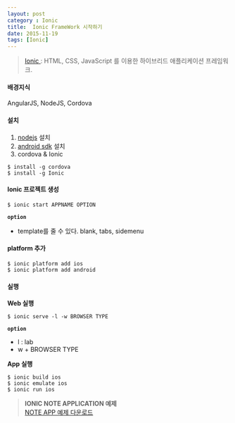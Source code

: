 ```yaml
---
layout: post
category : Ionic
title:  Ionic FrameWork 시작하기
date: 2015-11-19
tags: [Ionic]
---
```


> <a href="http://ionicframework.com/">Ionic </a> : HTML, CSS, JavaScript 를 이용한 하이브리드 애플리케이션 프레임워크.

#### 배경지식
AngularJS, NodeJS, Cordova

#### 설치  
1. [nodejs](https://nodejs.org) 설치
2. [android sdk](http://developer.android.com/sdk/installing/index.html) 설치
3. cordova & Ionic

```
$ install -g cordova
$ install -g Ionic
```

#### Ionic 프로젝트 생성  

```
$ ionic start APPNAME OPTION
```
**`option`**
- template를 줄 수 있다.
blank, tabs, sidemenu

#### platform 추가
```
$ ionic platform add ios
$ ionic platform add android
```

#### 실행

**Web 실행**

```
$ ionic serve -l -w BROWSER TYPE
```

**`option`**
- l : lab
- w + BROWSER TYPE

**App 실행**

```
$ ionic build ios
$ ionic emulate ios
$ ionic run ios
```



> **IONIC NOTE APPLICATION 예제**    
<i class="fa fa-link fa-lg" aria-hidden="true"></i> [NOTE APP 예제 다운로드](https://github.com/seula-lee/Ionic_study/tree/master/noteApp)
